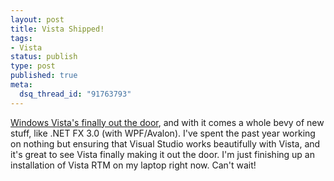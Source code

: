 ```yaml
--- 
layout: post
title: Vista Shipped!
tags: 
- Vista
status: publish
type: post
published: true
meta: 
  dsq_thread_id: "91763793"
---
```

<a href="http://windowsvistablog.com/blogs/windowsvista/archive/2006/11/08/windows-vista-releases-to-manufacturing.aspx">Windows Vista's finally out the door</a>, and with it comes a whole bevy of new stuff, like .NET FX 3.0 (with WPF/Avalon). I've spent the past year working on nothing but ensuring that Visual Studio works beautifully with Vista, and it's great to see Vista finally making it out the door. I'm just finishing up an installation of Vista RTM on my laptop right now. Can't wait!
